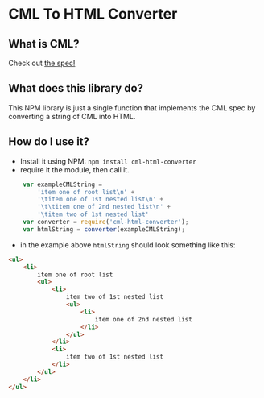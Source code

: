 # CML To HTML Converter

## What is CML?
Check out [the spec!](http://contextual-markup-language.org/)

## What does this library do?
This NPM library is just a single function that implements the CML spec by converting a string of CML into HTML.

## How do I use it?
- Install it using NPM: `npm install cml-html-converter`
- require it the module, then call it.
```javascript
	var exampleCMLString = 
		'item one of root list\n' +
		'\titem one of 1st nested list\n' +
		'\t\titem one of 2nd nested list\n' +
		'\titem two of 1st nested list'
	var converter = require('cml-html-converter');
	var htmlString = converter(exampleCMLString); 
```
- in the example above `htmlString` should look something like this:
```html
<ul>
	<li>
		item one of root list
		<ul>
			<li>
				item two of 1st nested list
				<ul>
					<li>
						item one of 2nd nested list
					</li>
				</ul>
			</li>
			<li>
				item two of 1st nested list
			</li>
		</ul>
	</li>
</ul>
```
